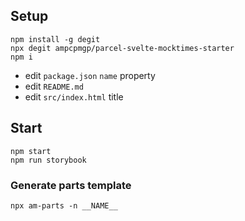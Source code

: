 ## Setup

```shell
npm install -g degit
npx degit ampcpmgp/parcel-svelte-mocktimes-starter
npm i
```

* edit `package.json` `name` property
* edit `README.md`
* edit `src/index.html` title


## Start
```shell
npm start
npm run storybook
```

### Generate parts template
```shell
npx am-parts -n __NAME__
```
